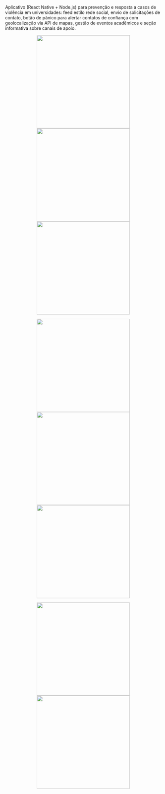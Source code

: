 Aplicativo (React Native + Node.js) para prevenção e resposta a casos de violência em universidades: feed estilo rede social, envio de solicitações de contato, botão de pânico para alertar contatos de confiança com geolocalização via API de mapas, gestão de eventos acadêmicos e seção informativa sobre canais de apoio.

<p align="center">
  <img src="https://github.com/user-attachments/assets/566b662e-2203-4b3b-95ae-1edf921e9f47" width="300" />
  <img src="https://github.com/user-attachments/assets/825253a9-da9c-4ef9-9736-142e82df0eb2" width="300" />
  <img src="https://github.com/user-attachments/assets/a7e10166-254c-4758-82f0-2905ad7884da" width="300" />
</p>
<p align="center">
  <img src="https://github.com/user-attachments/assets/9380a1e2-6d34-43d6-bed6-72077a1d18c9" width="300" />
  <img src="https://github.com/user-attachments/assets/ff926ab1-f74c-4623-8cde-586da4c46662" width="300" />
  <img src="https://github.com/user-attachments/assets/42aa4041-68ab-44fc-9975-e8af3e4abcf6" width="300" />
</p>

<p align="center">
  <img src="https://github.com/user-attachments/assets/80dfa2fd-ecac-4062-9a88-ce81d992f9dd" width="300" />
  <img src="https://github.com/user-attachments/assets/6d184274-df15-4f44-9ea4-734373d17ff3" width="300" />
</p>
